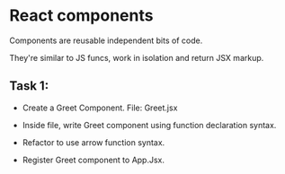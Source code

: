 # React components

Components are reusable independent
bits of code.

They're similar to JS funcs, work in isolation and return JSX markup.

## Task 1:

- Create a Greet Component. File: Greet.jsx

- Inside file, write Greet component using function declaration syntax.
- Refactor to use arrow function syntax.
- Register Greet component to App.Jsx.
